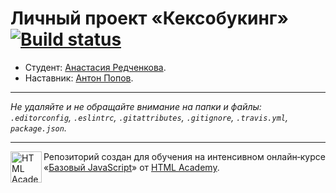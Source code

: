 # Личный проект «Кексобукинг» [![Build status][travis-image]][travis-url]

* Студент: [Анастасия Редченкова](https://up.htmlacademy.ru/javascript/9/user/58539).
* Наставник: [Антон Попов](https://htmlacademy.ru/profile/joker).

---

_Не удаляйте и не обращайте внимание на папки и файлы:_<br>
_`.editorconfig`, `.eslintrc`, `.gitattributes`, `.gitignore`, `.travis.yml`, `package.json`._

---

<a href="https://htmlacademy.ru/intensive/javascript"><img align="left" width="50" height="50" title="HTML Academy" src="https://up.htmlacademy.ru/static/img/intensive/javascript/logo-for-github.svg"></a>

Репозиторий создан для обучения на интенсивном онлайн‑курсе «[Базовый JavaScript](https://htmlacademy.ru/intensive/javascript)» от [HTML Academy](https://htmlacademy.ru).

[travis-image]: https://travis-ci.org/htmlacademy-javascript/58539-keksobooking.svg?branch=master
[travis-url]: https://travis-ci.org/htmlacademy-javascript/58539-keksobooking

